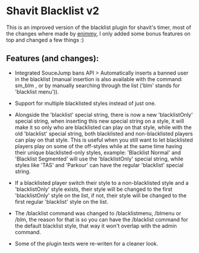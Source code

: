 # Shavit Blacklist v2  
This is an improved version of the blacklist plugin for shavit's timer, most of the changes where made by [enimmy](https://github.com/enimmy), I only added some bonus features on top and changed a few things :)

## Features (and changes):  
- Integrated SouceJump bans API > Automatically inserts a banned user in the blacklist (manual insertion is also available with the command: sm_blm <steamid>, or by manually searching through the list ('blm' stands for 'blacklist menu')).  
  
- Support for multiple blacklisted styles instead of just one.  
  
- Alongside the 'blacklist' special string, there is now a new 'blacklistOnly' special string, when inserting this new special string on a style, it will make it so only who are blacklisted can play on that style, while with the old 'blacklist' special string, both blacklisted and non-blacklisted players can play on that style. This is useful when you still want to let blacklisted players play on some of the off-styles while at the same time having their unique blacklisted-only styles, example: 'Blacklist Normal' and 'Blacklist Segmented' will use the 'blacklistOnly' special string, while styles like 'TAS' and 'Parkour' can have the regular 'blacklist' special string.  
  
- If a blacklisted player switch their style to a non-blacklisted style and a 'blacklistOnly' style exists, their style will be changed to the first 'blacklistOnly' style on the list, if not, their style will be changed to the first regular 'blacklist' style on the list.  
  
- The /blacklist command was changed to /blacklistmenu, /blmenu or /blm, the reason for that is so you can have the /blacklist command for the default blacklist style, that way it won't overlap with the admin command.

- Some of the plugin texts were re-writen for a cleaner look.
